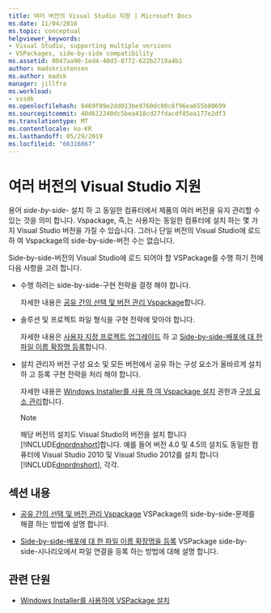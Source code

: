 ```yaml
---
title: 여러 버전의 Visual Studio 지원 | Microsoft Docs
ms.date: 11/04/2016
ms.topic: conceptual
helpviewer_keywords:
- Visual Studio, supporting multiple versions
- VSPackages, side-by-side compatibility
ms.assetid: 0047aa90-1ed4-40d3-8772-622b2719a4b1
author: madskristensen
ms.author: madsk
manager: jillfra
ms.workload:
- vssdk
ms.openlocfilehash: 8469f89e2dd013be9760dc80c6f96ea655b80699
ms.sourcegitcommit: 40d612240dc5bea418cd27fdacdf85ea177e2df3
ms.translationtype: MT
ms.contentlocale: ko-KR
ms.lasthandoff: 05/29/2019
ms.locfileid: "66316867"
---
```

# <a name="supporting-multiple-versions-of-visual-studio"></a>여러 버전의 Visual Studio 지원
용어 *side-by-side-* 설치 하 고 동일한 컴퓨터에서 제품의 여러 버전을 유지 관리할 수 있는 것을 의미 합니다. Vspackage, 즉,는 사용자는 동일한 컴퓨터에 설치 하는 몇 가지 Visual Studio 버전을 가질 수 있습니다. 그러나 단일 버전의 Visual Studio에 로드 하 여 Vspackage의 side-by-side-버전 수는 없습니다.

 Side-by-side-버전의 Visual Studio에 로드 되어야 할 VSPackage를 수행 하기 전에 다음 사항을 고려 합니다.

- 수행 하려는 side-by-side-구현 전략을 결정 해야 합니다.

   자세한 내용은 [공유 간의 선택 및 버전 관리 Vspackage](../extensibility/choosing-between-shared-and-versioned-vspackages.md)합니다.

- 솔루션 및 프로젝트 파일 형식을 구현 전략에 맞아야 합니다.

   자세한 내용은 [사용자 지정 프로젝트 업그레이드](../extensibility/internals/upgrading-projects.md#upgrading-custom-projects) 하 고 [Side-by-side-배포에 대 한 파일 이름 확장명 등록](../extensibility/registering-file-name-extensions-for-side-by-side-deployments.md)합니다.

- 설치 관리자 버전 구성 요소 및 모든 버전에서 공유 하는 구성 요소가 올바르게 설치 하 고 등록 구현 전략을 처리 해야 합니다.

   자세한 내용은 [Windows Installer를 사용 하 여 Vspackage 설치](../extensibility/internals/installing-vspackages-with-windows-installer.md) 권한과 [구성 요소 관리](../extensibility/internals/component-management.md)합니다.

  > [!NOTE]
  > 해당 버전의 설치도 Visual Studio의 버전을 설치 합니다 [!INCLUDE[dnprdnshort](../code-quality/includes/dnprdnshort_md.md)]합니다. 예를 들어 버전 4.0 및 4.5의 설치도 동일한 컴퓨터에 Visual Studio 2010 및 Visual Studio 2012를 설치 합니다 [!INCLUDE[dnprdnshort](../code-quality/includes/dnprdnshort_md.md)], 각각.

## <a name="in-this-section"></a>섹션 내용
- [공유 간의 선택 및 버전 관리 Vspackage](../extensibility/choosing-between-shared-and-versioned-vspackages.md) VSPackage의 side-by-side-문제를 해결 하는 방법에 설명 합니다.

- [Side-by-side-배포에 대 한 파일 이름 확장명을 등록](../extensibility/registering-file-name-extensions-for-side-by-side-deployments.md) VSPackage side-by-side-시나리오에서 파일 연결을 등록 하는 방법에 대해 설명 합니다.

## <a name="related-sections"></a>관련 단원
- [Windows Installer를 사용하여 VSPackage 설치](../extensibility/internals/installing-vspackages-with-windows-installer.md)

